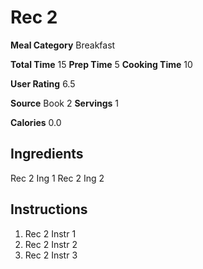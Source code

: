 # Rec 2

**Meal Category** Breakfast

**Total Time** 15
**Prep Time** 5
**Cooking Time** 10

**User Rating** 6.5

**Source** Book 2
**Servings** 1

**Calories** 0.0

## Ingredients

Rec 2 Ing 1
Rec 2 Ing 2

## Instructions

1) Rec 2 Instr 1
2) Rec 2 Instr 2
3) Rec 2 Instr 3
